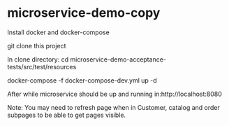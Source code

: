 # microservice-demo-copy

Install docker and docker-compose

git clone this project

In clone directory: cd microservice-demo-acceptance-tests/src/test/resources 

docker-compose -f docker-compose-dev.yml up -d

After while microservice should be up and running in:http://localhost:8080

Note: You may need to refresh page when in Customer, catalog and order subpages to be able to get pages visible.
